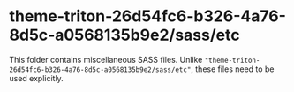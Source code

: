 # theme-triton-26d54fc6-b326-4a76-8d5c-a0568135b9e2/sass/etc

This folder contains miscellaneous SASS files. Unlike `"theme-triton-26d54fc6-b326-4a76-8d5c-a0568135b9e2/sass/etc"`, these files
need to be used explicitly.
